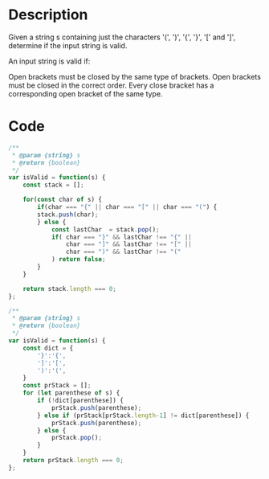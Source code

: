 # Description

Given a string s containing just the characters '(', ')', '{', '}', '[' and ']', determine if the input string is valid.

An input string is valid if:

Open brackets must be closed by the same type of brackets.
Open brackets must be closed in the correct order.
Every close bracket has a corresponding open bracket of the same type.

# Code

```js
/**
 * @param {string} s
 * @return {boolean}
 */
var isValid = function(s) {
    const stack = [];

    for(const char of s) {
        if(char === "{" || char === "[" || char === "(") {
        stack.push(char);
        } else {
            const lastChar  = stack.pop();
            if( char === "}" && lastChar !== "{" ||
                char === "]" && lastChar !== "[" ||
                char === ")" && lastChar !== "("
            ) return false;
        }
    }

    return stack.length === 0;
};
```

```js
/**
 * @param {string} s
 * @return {boolean}
 */
var isValid = function(s) {
    const dict = {
        '}':'{',
        ']':'[',
        ')':'(',
    }
    const prStack = [];
    for (let parenthese of s) {
        if (!dict[parenthese]) {
            prStack.push(parenthese);
        } else if (prStack[prStack.length-1] != dict[parenthese]) {
            prStack.push(parenthese);
        } else {
            prStack.pop();
        }
    }
    return prStack.length === 0;
};
```